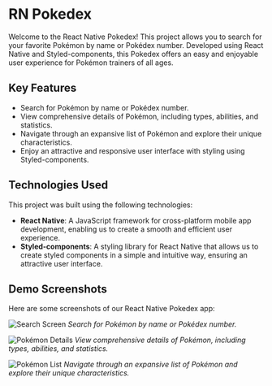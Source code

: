 # RN Pokedex

Welcome to the React Native Pokedex! This project allows you to search for your favorite Pokémon by name or Pokédex number. Developed using React Native and Styled-components, this Pokedex offers an easy and enjoyable user experience for Pokémon trainers of all ages.

## Key Features
- Search for Pokémon by name or Pokédex number.
- View comprehensive details of Pokémon, including types, abilities, and statistics.
- Navigate through an expansive list of Pokémon and explore their unique characteristics.
- Enjoy an attractive and responsive user interface with styling using Styled-components.

## Technologies Used
This project was built using the following technologies:
- **React Native**: A JavaScript framework for cross-platform mobile app development, enabling us to create a smooth and efficient user experience.
- **Styled-components**: A styling library for React Native that allows us to create styled components in a simple and intuitive way, ensuring an attractive user interface.

## Demo Screenshots
Here are some screenshots of our React Native Pokedex app:

![Search Screen](./screenshots/search.png)
*Search for Pokémon by name or Pokédex number.*

![Pokémon Details](./screenshots/details.png)
*View comprehensive details of Pokémon, including types, abilities, and statistics.*

![Pokémon List](./screenshots/pokemon_list.png)
*Navigate through an expansive list of Pokémon and explore their unique characteristics.*
